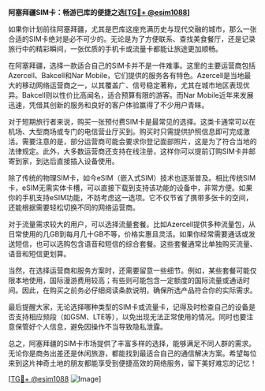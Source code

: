 **阿塞拜疆SIM卡：畅游巴库的便捷之选[[TG💪+ @esim1088](https://t.me/s/esim1088)]**

如果你计划前往阿塞拜疆，尤其是巴库这座充满历史与现代交融的城市，那么一张合适的SIM卡绝对是必不可少的。无论是为了方便联系、查找美食餐厅，还是记录旅行中的精彩瞬间，一张优质的手机卡或流量卡都能让旅途更加顺畅。

在阿塞拜疆，选择一款适合自己的SIM卡并不是一件难事。这里的主要运营商包括Azercell、Bakcell和Nar Mobile，它们提供的服务各有特色。Azercell是当地最大的移动网络运营商之一，以其覆盖广、信号稳定著称，尤其在城市地区表现优异。Bakcell则以性价比高闻名，适合预算有限的游客。而Nar Mobile近年来发展迅速，凭借其创新的服务和良好的客户体验赢得了不少用户青睐。

对于短期旅行者来说，购买一张预付费SIM卡是最常见的选择。这类卡通常可以在机场、大型商场或专门的电信营业厅买到。购买时只需提供护照信息即可完成激活。需要注意的是，部分运营商可能会要求你登记面部照片，这是为了符合当地的法律规定。此外，大多数运营商还支持在线注册，这样你可以提前订购SIM卡并邮寄到家，到达后直接插入设备使用。

除了传统的物理SIM卡，如今eSIM（嵌入式SIM）技术也逐渐普及。相比传统SIM卡，eSIM无需实体卡槽，可以直接下载到支持该功能的设备中，非常方便。如果你的手机支持eSIM功能，不妨考虑这一选项。它不仅节省了携带多张卡的空间，还能根据需要轻松切换不同的网络运营商。

对于流量需求较大的用户，可以选择流量套餐。比如Azercell提供多种流量包，从日常使用的几GB到每月几十GB不等，价格实惠且灵活。如果你经常需要通话或发送短信，也可以选购包含语音和短信的综合套餐。这些套餐通常比单独购买流量、语音和短信更划算。

当然，在选择运营商和服务方案时，还需要留意一些细节。例如，某些套餐可能仅限本地使用，国际漫游费用较高；有些则可能包含一定额度的国际流量或通话时间。因此，在购买之前务必仔细阅读条款说明，确保所选产品符合你的实际需求。

最后提醒大家，无论选择哪种类型的SIM卡或流量卡，记得及时检查自己的设备是否支持相应频段（如GSM、LTE等），以免出现无法正常使用的情况。同时也要注意保管好个人信息，避免因操作不当导致隐私泄露。

总之，阿塞拜疆的SIM卡市场提供了丰富多样的选择，能够满足不同人群的需求。无论你是商务出差还是休闲旅游，都能找到最适合自己的通信解决方案。希望每位来到这片神奇土地的朋友都能享受到便捷高效的网络服务，留下美好难忘的记忆！

[[TG💪+ @esim1088](https://t.me/s/esim1088) ![Image](https://i.postimg.cc/4NQfJmqS/Snipaste-2025-05-13-00-14-12.png)]